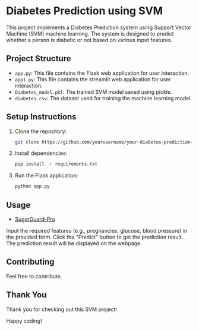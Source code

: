 # Diabetes Prediction using SVM

This project implements a Diabetes Prediction system using Support Vector Machine (SVM) machine learning. The system is designed to predict whether a person is diabetic or not based on various input features.

## Project Structure

- `app.py`: This file contains the Flask web application for user interaction.
- `app1.py`: This file contains the streamlit web application for user interaction.
- `Diabetes_model.pkl`: The trained SVM model saved using pickle.
- `diabetes.csv`: The dataset used for training the machine learning model.

## Setup Instructions

1. Clone the repository:

   ```bash
   git clone https://github.com/yourusername/your-diabetes-prediction-project.git
   ```

2. Install dependencies:

   ```bash
   pip install -r requirements.txt
   ```

3. Run the Flask application:

   ```bash
   python app.py
   ```

## Usage

- [SugarGuard-Pro](https://sugarguardpro.streamlit.app/)

Input the required features (e.g., pregnancies, glucose, blood pressure) in the provided form.
Click the "Predict" button to get the prediction result.
The prediction result will be displayed on the webpage.

## Contributing

Feel free to contribute.

## Thank You

Thank you for checking out this SVM project!

Happy coding!
